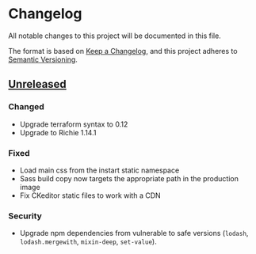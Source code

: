 # Changelog

All notable changes to this project will be documented in this file.

The format is based on [Keep a Changelog](https://keepachangelog.com/en/1.0.0/),
and this project adheres to [Semantic
Versioning](https://semver.org/spec/v2.0.0.html).

## [Unreleased]

### Changed

- Upgrade terraform syntax to 0.12
- Upgrade to Richie 1.14.1

### Fixed

- Load main css from the instart static namespace
- Sass build copy now targets the appropriate path in the production image
- Fix CKeditor static files to work with a CDN

### Security

- Upgrade npm dependencies from vulnerable to safe versions (`lodash`,
  `lodash.mergewith`, `mixin-deep`, `set-value`).

[unreleased]: https://github.com/openfun/instart-learning/master
